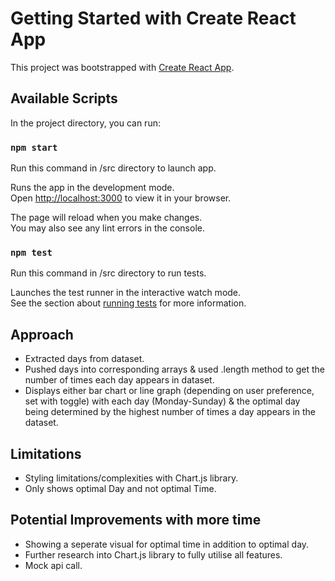 # Getting Started with Create React App

This project was bootstrapped with [Create React App](https://github.com/facebook/create-react-app).

## Available Scripts

In the project directory, you can run:

### `npm start`

Run this command in /src directory to launch app.

Runs the app in the development mode.\
Open [http://localhost:3000](http://localhost:3000) to view it in your browser.

The page will reload when you make changes.\
You may also see any lint errors in the console.

### `npm test`

Run this command in /src directory to run tests.

Launches the test runner in the interactive watch mode.\
See the section about [running tests](https://facebook.github.io/create-react-app/docs/running-tests) for more information.

## Approach
- Extracted days from dataset.
- Pushed days into corresponding arrays & used .length method to get the number of times each day appears in dataset.
- Displays either bar chart or line graph (depending on user preference, set with toggle) with each day (Monday-Sunday) & the optimal day being determined by the highest number of times a day appears in the dataset.
## Limitations
 - Styling limitations/complexities with Chart.js library.
 - Only shows optimal Day and not optimal Time.

 ## Potential Improvements with more time
 - Showing a seperate visual for optimal time in addition to optimal day. 
 - Further research into Chart.js library to fully utilise all features.
 - Mock api call.

